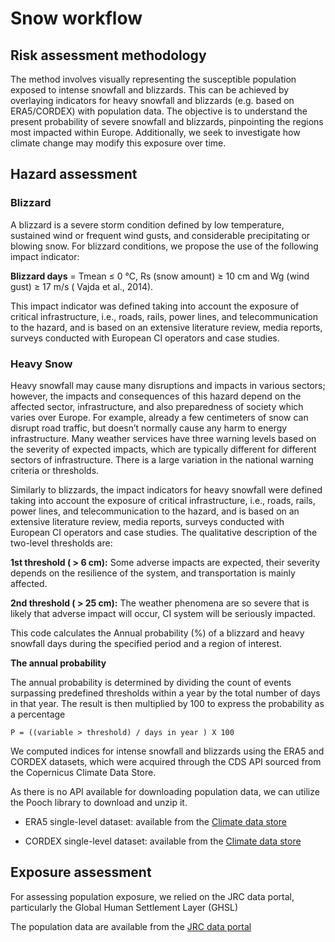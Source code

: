 # Snow workflow


## Risk assessment methodology

The method involves visually representing the susceptible population exposed to intense snowfall and blizzards. This can be achieved by overlaying indicators for heavy snowfall and blizzards (e.g. based on ERA5/CORDEX) with population data. The objective is to understand the present probability of severe snowfall and blizzards, pinpointing the regions most impacted within Europe. Additionally, we seek to investigate how climate change may modify this exposure over time.


## Hazard assessment

### Blizzard

A blizzard is a severe storm condition defined by low temperature, sustained wind or frequent wind gusts, and considerable precipitating or blowing snow. For blizzard conditions, we propose the use of the following impact indicator:

**Blizzard days** = Tmean  ≤ 0 °C, Rs (snow amount) ≥ 10 cm and Wg (wind gust) ≥ 17 m/s ( Vajda et al., 2014).

This impact indicator was defined taking into account the exposure of critical infrastructure, i.e., roads, rails, power lines, and telecommunication to the hazard, and is based on an extensive literature review, media reports, surveys conducted with European CI operators and case studies.


### Heavy Snow

Heavy snowfall may cause many disruptions and impacts in various sectors; however, the impacts and consequences of this hazard depend on the affected sector, infrastructure, and also preparedness of society which varies over Europe.  For example, already a few centimeters of snow can disrupt road traffic, but doesn’t normally cause any harm to energy infrastructure. Many weather services have three warning levels based on the severity of expected impacts, which are typically different for different sectors of infrastructure. There is a large variation in the national warning criteria or thresholds.

Similarly to blizzards, the impact indicators for heavy snowfall were defined taking into account the exposure of critical infrastructure, i.e., roads, rails, power lines, and telecommunication to the hazard, and is based on an extensive literature review, media reports, surveys conducted with European CI operators and case studies. The qualitative description of the two-level thresholds are:

**1st threshold ( > 6 cm):** Some adverse impacts are expected, their severity depends on the resilience of the system, and transportation is mainly affected.

**2nd threshold ( > 25 cm):**  The weather phenomena are so severe that is likely that adverse impact will occur, CI system will be seriously impacted.

This code calculates the Annual probability (%) of a blizzard and heavy snowfall days during the specified period and a region of interest.


**The annual probability**

The annual probability is determined by dividing the count of events surpassing predefined thresholds within a year by the total number of days in that year. The result is then multiplied by 100 to express the probability as a percentage

    P = ((variable > threshold) / days in year ) X 100

We computed indices for intense snowfall and blizzards using the ERA5 and CORDEX datasets, which were acquired through the CDS API sourced from the Copernicus Climate Data Store.

As there is no API available for downloading population data, we can utilize the Pooch library to download and unzip it.

- ERA5 single-level dataset: available from the  [Climate data store](https://cds.climate.copernicus.eu/cdsapp#!/dataset/reanalysis-era5-single-levels?tab=overview)

- CORDEX single-level dataset: available from the  [Climate data store](https://cds.climate.copernicus.eu/cdsapp#!/dataset/projections-cordex-domains-single-levels?tab=overview)


## Exposure assessment

For assessing population exposure, we relied on the JRC data portal, particularly the Global Human Settlement Layer (GHSL)

The population data are available from the  [JRC data portal](https://ghsl.jrc.ec.europa.eu/download.php?ds=pop)







